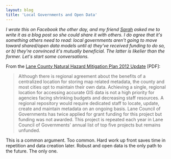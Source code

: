 ```yaml
---
layout: blog
title: 'Local Governments and Open Data'
---
```


_I wrote this on Facebook the other day, and my friend [Sarah](https://twitter.com/mapadelphia) asked me to write it as a blog post so she could share it with others. I do agree that it's something others need to read: local governments aren't going to move toward shared/open data models until a) they've received funding to do so, or b) they're convinced it's mutually beneficial. The latter is likelier than the former. Let's start some conversations._

From the [Lane County Natural Hazard Mitigation Plan 2012 Update](https://www.lanecounty.org/departments/sheriff/office/emermgmt/documents/nhmp2011femareview2.pdf) [PDF]:

<blockquote>Although there is regional agreement about the benefits of a centralized location for storing map related metadata, the county and most cities opt to maintain their own data. Achieving a single, regional location for accessing accurate GIS data is not a high priority for agencies facing shrinking budgets and decreasing staff resources. A regional repository would require dedicated staff to locate, update, create and maintain metadata on an ongoing basis. Lane Council of Governments has twice applied for grant funding for this project but funding was not awarded. This project is repeated each year in Lane Council of Governments' annual list of top five projects but remains unfunded.</blockquote>

This is a common argument. Too common. Hard work up front saves time in repetition and data creation later. Robust and open data is the only path to the future. The only one.
